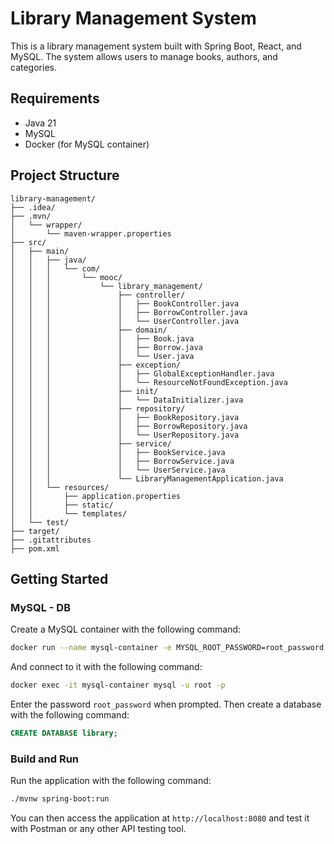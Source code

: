 # Library Management System

This is a library management system built with Spring Boot, React, and MySQL.
The system allows users to manage books, authors, and categories.

## Requirements

- Java 21
- MySQL
- Docker (for MySQL container)

## Project Structure

```plaintext
library-management/
├── .idea/
├── .mvn/
│   └── wrapper/
│       └── maven-wrapper.properties
├── src/
│   ├── main/
│   │   ├── java/
│   │   │   └── com/
│   │   │       └── mooc/
│   │   │           └── library_management/
│   │   │               ├── controller/
│   │   │               │   ├── BookController.java
│   │   │               │   ├── BorrowController.java
│   │   │               │   └── UserController.java
│   │   │               ├── domain/
│   │   │               │   ├── Book.java
│   │   │               │   ├── Borrow.java
│   │   │               │   └── User.java
│   │   │               ├── exception/
│   │   │               │   ├── GlobalExceptionHandler.java
│   │   │               │   └── ResourceNotFoundException.java
│   │   │               ├── init/
│   │   │               │   └── DataInitializer.java
│   │   │               ├── repository/
│   │   │               │   ├── BookRepository.java
│   │   │               │   ├── BorrowRepository.java
│   │   │               │   └── UserRepository.java
│   │   │               ├── service/
│   │   │               │   ├── BookService.java
│   │   │               │   ├── BorrowService.java
│   │   │               │   └── UserService.java
│   │   │               └── LibraryManagementApplication.java
│   │   └── resources/
│   │       ├── application.properties
│   │       ├── static/
│   │       └── templates/
│   └── test/
├── target/
├── .gitattributes
├── pom.xml

```

## Getting Started

### MySQL - DB

Create a MySQL container with the following command:

```bash
docker run --name mysql-container -e MYSQL_ROOT_PASSWORD=root_password -d -p 3306:3306 mysql:8
```

And connect to it with the following command:

```bash
docker exec -it mysql-container mysql -u root -p
```

Enter the password `root_password` when prompted.
Then create a database with the following command:

```sql
CREATE DATABASE library;
```


### Build and Run

Run the application with the following command:

```bash
./mvnw spring-boot:run
```

You can then access the application at `http://localhost:8080` and test it with Postman or any other API testing tool.
